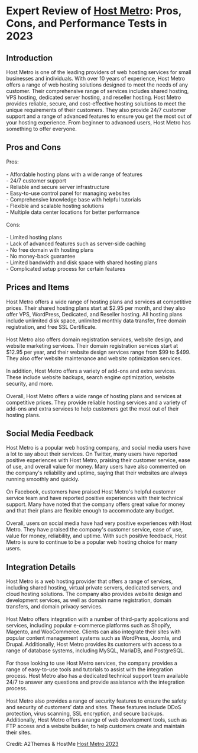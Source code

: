 <h1>Expert Review of <a href="https://a2themes.com/host-metro-reviews">Host Metro</a>: Pros, Cons, and Performance Tests in 2023</h1>
<h2>Introduction</h2>
Host Metro is one of the leading providers of web hosting services for small businesses and individuals. With over 10 years of experience, Host Metro offers a range of web hosting solutions designed to meet the needs of any customer. Their comprehensive range of services includes shared hosting, VPS hosting, dedicated server hosting, and reseller hosting. Host Metro provides reliable, secure, and cost-effective hosting solutions to meet the unique requirements of their customers. They also provide 24/7 customer support and a range of advanced features to ensure you get the most out of your hosting experience. From beginner to advanced users, Host Metro has something to offer everyone.
<h2>Pros and Cons</h2>
Pros:<br><br>- Affordable hosting plans with a wide range of features <br>- 24/7 customer support <br>- Reliable and secure server infrastructure <br>- Easy-to-use control panel for managing websites <br>- Comprehensive knowledge base with helpful tutorials <br>- Flexible and scalable hosting solutions <br>- Multiple data center locations for better performance <br><br>Cons:<br><br>- Limited hosting plans <br>- Lack of advanced features such as server-side caching <br>- No free domain with hosting plans <br>- No money-back guarantee <br>- Limited bandwidth and disk space with shared hosting plans <br>- Complicated setup process for certain features
<h2>Prices and Items</h2>
Host Metro offers a wide range of hosting plans and services at competitive prices. Their shared hosting plans start at $2.95 per month, and they also offer VPS, WordPress, Dedicated, and Reseller hosting. All hosting plans include unlimited disk space, unlimited monthly data transfer, free domain registration, and free SSL Certificate.<br><br>Host Metro also offers domain registration services, website design, and website marketing services. Their domain registration services start at $12.95 per year, and their website design services range from $99 to $499. They also offer website maintenance and website optimization services.<br><br>In addition, Host Metro offers a variety of add-ons and extra services. These include website backups, search engine optimization, website security, and more.<br><br>Overall, Host Metro offers a wide range of hosting plans and services at competitive prices. They provide reliable hosting services and a variety of add-ons and extra services to help customers get the most out of their hosting plans.
<h2>Social Media Feedback</h2>
Host Metro is a popular web hosting company, and social media users have a lot to say about their services. On Twitter, many users have reported positive experiences with Host Metro, praising their customer service, ease of use, and overall value for money. Many users have also commented on the company's reliability and uptime, saying that their websites are always running smoothly and quickly.<br><br>On Facebook, customers have praised Host Metro's helpful customer service team and have reported positive experiences with their technical support. Many have noted that the company offers great value for money and that their plans are flexible enough to accommodate any budget.<br><br>Overall, users on social media have had very positive experiences with Host Metro. They have praised the company's customer service, ease of use, value for money, reliability, and uptime. With such positive feedback, Host Metro is sure to continue to be a popular web hosting choice for many users.
<h2>Integration Details</h2>
Host Metro is a web hosting provider that offers a range of services, including shared hosting, virtual private servers, dedicated servers, and cloud hosting solutions. The company also provides website design and development services, as well as domain name registration, domain transfers, and domain privacy services.<br><br>Host Metro offers integration with a number of third-party applications and services, including popular e-commerce platforms such as Shopify, Magento, and WooCommerce. Clients can also integrate their sites with popular content management systems such as WordPress, Joomla, and Drupal. Additionally, Host Metro provides its customers with access to a range of database systems, including MySQL, MariaDB, and PostgreSQL. <br><br>For those looking to use Host Metro services, the company provides a range of easy-to-use tools and tutorials to assist with the integration process. Host Metro also has a dedicated technical support team available 24/7 to answer any questions and provide assistance with the integration process.<br><br>Host Metro also provides a range of security features to ensure the safety and security of customers’ data and sites. These features include DDoS protection, virus scanning, SSL encryption, and secure backups. Additionally, Host Metro offers a range of web development tools, such as FTP access and a website builder, to help customers create and maintain their sites.
<p>Credit: A2Themes & HostMe <a href="https://a2themes.com/host-metro-reviews">Host Metro 2023</a></p>